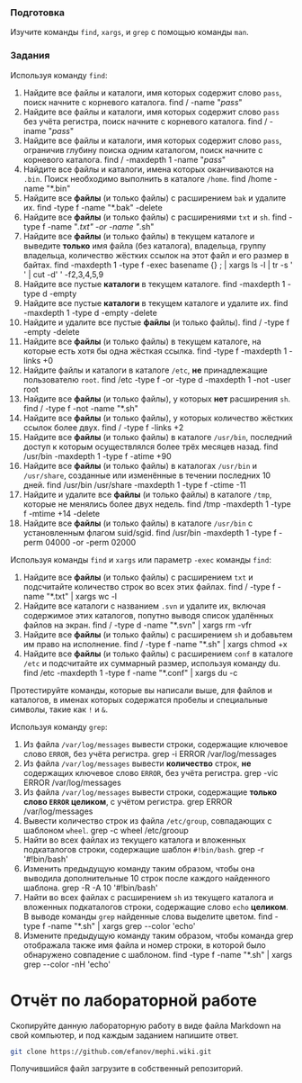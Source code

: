 ### Подготовка

Изучите команды `find`, `xargs`, и `grep` с помощью команды `man`.

### Задания

Используя команду `find`:

1. Найдите все файлы и каталоги, имя которых содержит слово `pass`, поиск начните с корневого каталога.
find / -name "*pass*"	
1. Найдите все файлы и каталоги, имя которых содержит слово `pass` без учёта регистра, поиск начните с корневого каталога.
find / -iname "*pass*"
1. Найдите все файлы и каталоги, имя которых содержит слово `pass`, ограничив глубину поиска одним каталогом, поиск начните с корневого каталога.
find / -maxdepth 1 -name "*pass*"
1. Найдите все файлы и каталоги, имена которых оканчиваются на `.bin`. Поиск необходимо выполнить в каталоге `/home`.
find /home -name "*.bin"
1. Найдите все **файлы** (и только файлы) с расширением `bak` и удалите их.
find -type f -name "*.bak" -delete
1. Найдите все **файлы** (и только файлы) с расширениями `txt` и `sh`.
find -type f -name "*.txt" -or -name "*.sh"
1. Найдите все **файлы** (и только файлы) в текущем каталоге и выведите **только** имя файла (без каталога), владельца, группу владельца, количество жёстких ссылок на этот файл и его размер в байтах.
find -maxdepth 1 -type f -exec basename {} \; | xargs ls -l | tr -s ' ' | cut -d' ' -f2,3,4,5,9
1. Найдите все пустые **каталоги** в текущем каталоге.
find -maxdepth 1 -type d -empty
1. Найдите все пустые **каталоги** в текущем каталоге и удалите их.
find -maxdepth 1 -type d -empty -delete
1. Найдите и удалите все пустые **файлы** (и только файлы).
find / -type f -empty -delete
1. Найдите все **файлы** (и только файлы) в текущем каталоге, на которые есть хотя бы одна жёсткая ссылка.
find -type f -maxdepth 1 -links +0
1. Найдите файлы и каталоги в каталоге `/etc`, **не** принадлежащие пользователю `root`.
find /etc -type f -or -type d -maxdepth 1 -not -user root
1. Найдите все **файлы** (и только файлы), у которых **нет** расширения `sh`.
find / -type f -not -name "*.sh"
1. Найдите все **файлы** (и только файлы), у которых количество жёстких ссылок более двух.
find / -type f -links +2
1. Найдите все **файлы** (и только файлы) в каталоге `/usr/bin`, последний доступ к которым осуществлялся более трёх месяцев назад.
find /usr/bin -maxdepth 1 -type f -atime +90
1. Найдите все **файлы** (и только файлы) в каталогах `/usr/bin` и `/usr/share`, созданные или изменённые в течении последних 10 дней.
find /usr/bin /usr/share -maxdepth 1 -type f -ctime -11
1. Найдите и удалите все **файлы** (и только файлы) в каталоге `/tmp`, которые не менялись более двух недель.
find /tmp -maxdepth 1 -type f -mtime +14 -delete
1. Найдите все **файлы** (и только файлы) в каталоге `/usr/bin` с установленным флагом suid/sgid.
find /usr/bin -maxdepth 1 -type f -perm 04000 -or -perm 02000

Используя команды `find` и `xargs` или параметр `-exec` команды `find`:

1. Найдите все **файлы** (и только файлы) с расширением `txt` и подсчитайте количество строк во всех этих файлах.
find / -type f -name "*.txt" | xargs wc -l
1. Найдите все каталоги с названием `.svn` и удалите их, включая содержимое этих каталогов, попутно выводя список удалённых файлов на экран.
find / -type d -name "*.svn" | xargs rm -vfr
1. Найдите все **файлы** (и только файлы) с расширением `sh` и добавьтем им право на исполнение.
find / -type f -name "*.sh" | xargs chmod +x
1. Найдите все **файлы** (и только файлы) с расширением `conf` в каталоге `/etc` и подсчитайте их суммарный размер, используя команду du.
find /etc -maxdepth 1 -type f -name "*.conf" | xargs du -c

Протестируйте команды, которые вы написали выше, для файлов и каталогов, в именах которых содержатся пробелы и специальные символы, такие как `!` и `&`.

Используя команду `grep`:

1. Из файла `/var/log/messages` вывести строки, содержащие ключевое слово `ERROR`, без учёта регистра.
grep -i ERROR /var/log/messages
1. Из файла `/var/log/messages` вывести **количество** строк, **не** содержащих ключевое слово `ERROR`, без учёта регистра.
grep -vic ERROR /var/log/messages
1. Из файла `/var/log/messages` вывести строки, содержащие **только слово `ERROR` целиком**, с учётом регистра.
grep ERROR /var/log/messages
1. Вывести количество строк из файла `/etc/group`, совпадающих с шаблоном `wheel`.
grep -c wheel /etc/grooup
1. Найти во всех файлах из текущего каталога и вложенных подкаталогов строки, содержащие шаблон `#!bin/bash`.
grep -r '#!bin/bash'
1. Изменить предыдущую команду таким образом, чтобы она выводила дополнительные 10 строк после каждого найденного шаблона.
grep -R -A 10 '#!bin/bash'
1. Найти во всех файлах с расширением `sh` из текущего каталога и вложенных подкаталогов строки, содержащие слово `echo` **целиком**. В выводе команды `grep` найденные слова выделите цветом.
find -type f -name "*.sh" | xargs grep --color 'echo'
1. Измените предыдущую команду таким образом, чтобы команда grep отображала также имя файла и номер строки, в которой было обнаружено совпадение с шаблоном.
find -type f -name "*.sh" | xargs grep --color -nH 'echo'

# Отчёт по лабораторной работе

Скопируйте данную лабораторную работу в виде файла Markdown на свой компьютер, и под каждым заданием напишите ответ.

```sh
git clone https://github.com/efanov/mephi.wiki.git
```

Получившийся файл загрузите в собственный репозиторий.
